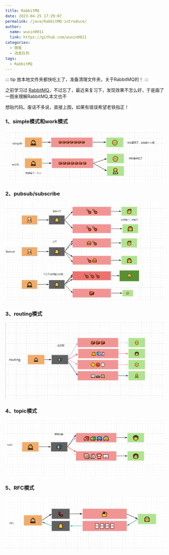 ```yaml
---
title: RabbitMQ
date: 2023-04-25 17:29:07
permalink: /java/RabbitMQ-introduce/
author: 
  name: wuxin0011
  link: https://github.com/wuxin0011
categories: 
  - 随笔
  - 消息队列
tags: 
  - RabbitMQ
---
```



::: tip
放本地文件夹都快吃土了，准备清理文件夹，关于RabbitMQ的！
:::
<!-- more -->



之前学习过 [RabbitMQ](https://www.rabbitmq.com/getstarted.html)，不过忘了，最近来复习下，发现效果不怎么好，于是画了一图来理解RabbitMQ,本文也不

想贴代码。废话不多说，直接上图，如果有错误希望老铁指正！





### 1、simple模式和work模式



![简单模式和work模式](/picgo/rabbitmq-wrok-simple.png)



### 2、pubsub/subscribe



![pubsub/subscribe](/picgo/rabbitmq-fanout.png)





### 3、routing模式



![routing](/picgo/rabbitmq-routing.png)



### 4、topic模式



![topic](/picgo/rabbitmq-topic.png)







### 5、RFC模式



![RFC](/picgo/rabbitmq-rfc.png)
